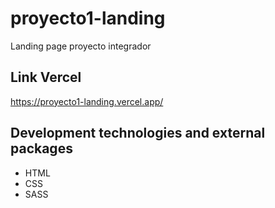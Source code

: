# proyecto1-landing
Landing page proyecto integrador

## Link Vercel
https://proyecto1-landing.vercel.app/

## Development technologies and external packages
* HTML
* CSS
* SASS
